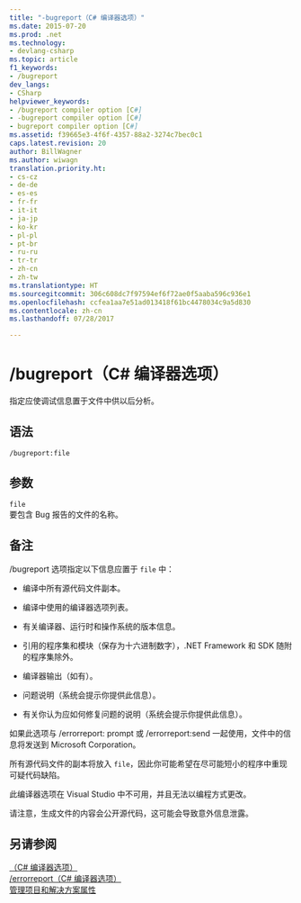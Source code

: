 ```yaml
---
title: "-bugreport（C# 编译器选项）"
ms.date: 2015-07-20
ms.prod: .net
ms.technology:
- devlang-csharp
ms.topic: article
f1_keywords:
- /bugreport
dev_langs:
- CSharp
helpviewer_keywords:
- /bugreport compiler option [C#]
- -bugreport compiler option [C#]
- bugreport compiler option [C#]
ms.assetid: f39665e3-4f6f-4357-88a2-3274c7bec0c1
caps.latest.revision: 20
author: BillWagner
ms.author: wiwagn
translation.priority.ht:
- cs-cz
- de-de
- es-es
- fr-fr
- it-it
- ja-jp
- ko-kr
- pl-pl
- pt-br
- ru-ru
- tr-tr
- zh-cn
- zh-tw
ms.translationtype: HT
ms.sourcegitcommit: 306c608dc7f97594ef6f72ae0f5aaba596c936e1
ms.openlocfilehash: ccfea1aa7e51ad013418f61bc4478034c9a5d830
ms.contentlocale: zh-cn
ms.lasthandoff: 07/28/2017

---
```

# <a name="bugreport-c-compiler-options"></a>/bugreport（C# 编译器选项）
指定应使调试信息置于文件中供以后分析。  
  
## <a name="syntax"></a>语法  
  
```console  
/bugreport:file  
```  
  
## <a name="arguments"></a>参数  
 `file`  
 要包含 Bug 报告的文件的名称。  
  
## <a name="remarks"></a>备注  
 /bugreport 选项指定以下信息应置于 `file` 中：  
  
-   编译中所有源代码文件副本。  
  
-   编译中使用的编译器选项列表。  
  
-   有关编译器、运行时和操作系统的版本信息。  
  
-   引用的程序集和模块（保存为十六进制数字），.NET Framework 和 SDK 随附的程序集除外。  
  
-   编译器输出（如有）。  
  
-   问题说明（系统会提示你提供此信息）。  
  
-   有关你认为应如何修复问题的说明（系统会提示你提供此信息）。  
  
 如果此选项与 /errorreport: prompt 或 /errorreport:send 一起使用，文件中的信息将发送到 Microsoft Corporation。  
  
 所有源代码文件的副本将放入 `file`，因此你可能希望在尽可能短小的程序中重现可疑代码缺陷。  
  
 此编译器选项在 Visual Studio 中不可用，并且无法以编程方式更改。  
  
 请注意，生成文件的内容会公开源代码，这可能会导致意外信息泄露。  
  
## <a name="see-also"></a>另请参阅  
 [（C# 编译器选项）](../../../csharp/language-reference/compiler-options/index.md)   
 [/errorreport（C# 编译器选项）](../../../csharp/language-reference/compiler-options/errorreport-compiler-option.md)   
 [管理项目和解决方案属性](/visualstudio/ide/managing-project-and-solution-properties)


